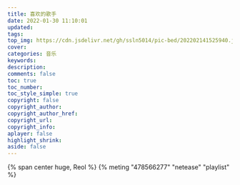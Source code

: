 ```yaml
---
title: 喜欢的歌手
date: 2022-01-30 11:10:01
updated:
tags: 
top_img: https://cdn.jsdelivr.net/gh/ssln5014/pic-bed/202202141525940.jpg
cover: 
categories: 音乐
keywords:
description:
comments: false
toc: true
toc_number:
toc_style_simple: true
copyright: false
copyright_author:
copyright_author_href:
copyright_url:
copyright_info:
aplayer: false
highlight_shrink:
aside: false
---
```

{% span center huge, Reol %}
{% meting "478566277" "netease" "playlist" %}

